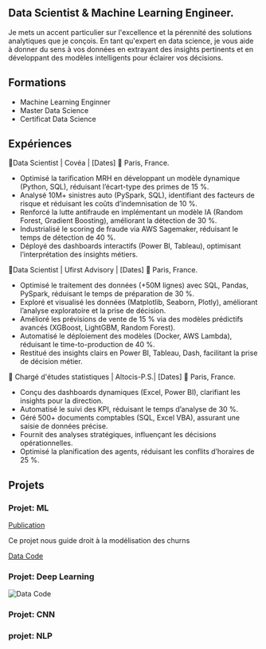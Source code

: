## Data Scientist & Machine Learning Engineer.

Je mets un accent particulier sur l'excellence et la pérennité des solutions analytiques que je conçois. En tant qu'expert en data science, je vous aide à donner du sens à vos données en extrayant des insights pertinents et en développant des modèles intelligents pour éclairer vos décisions.
## Formations
- Machine Learning Enginner
- Master Data Science
- Certificat Data Science

## Expériences
🔹Data Scientist | Covéa | [Dates]
📍 Paris, France.
- Optimisé la tarification MRH en développant un modèle dynamique (Python, SQL), réduisant l’écart-type des primes de 15 %.
- Analysé 10M+ sinistres auto (PySpark, SQL), identifiant des facteurs de risque et réduisant les coûts d’indemnisation de 10 %.
- Renforcé la lutte antifraude en implémentant un modèle IA (Random Forest, Gradient Boosting), améliorant la détection de 30 %.
- Industrialisé le scoring de fraude via AWS Sagemaker, réduisant le temps de détection de 40 %.
- Déployé des dashboards interactifs (Power BI, Tableau), optimisant l’interprétation des insights métiers.

🔹Data Scientist | Ufirst Advisory | [Dates]
📍 Paris, France.
- Optimisé le traitement des données (+50M lignes) avec SQL, Pandas, PySpark, réduisant le temps de préparation de 30 %.
- Exploré et visualisé les données (Matplotlib, Seaborn, Plotly), améliorant l’analyse exploratoire et la prise de décision.
- Amélioré les prévisions de vente de 15 % via des modèles prédictifs avancés (XGBoost, LightGBM, Random Forest).
- Automatisé le déploiement des modèles (Docker, AWS Lambda), réduisant le time-to-production de 40 %.
- Restitué des insights clairs en Power BI, Tableau, Dash, facilitant la prise de décision métier.

🔹 Chargé d'études statistiques | Altocis-P.S.| [Dates]
📍 Paris, France.
- Conçu des dashboards dynamiques (Excel, Power BI), clarifiant les insights pour la direction.
- Automatisé le suivi des KPI, réduisant le temps d’analyse de 30 %.
- Géré 500+ documents comptables (SQL, Excel VBA), assurant une saisie de données précise.
- Fournit des analyses stratégiques, influençant les décisions opérationnelles.
- Optimisé la planification des agents, réduisant les conflits d’horaires de 25 %.

## Projets
### Projet: ML
[Publication](https://tagsprediction-bhnyhaye963vexcgjrbakj.streamlit.app/)

Ce projet nous guide droit à la modélisation des churns

[Data Code](/images/photo/DataImg.jpg)

### Projet: Deep Learning
![Data Code](/images/photo/DataImg.jpg)

### Projet: CNN
### projet: NLP

